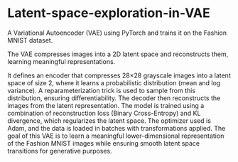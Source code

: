 # Latent-space-exploration-in-VAE
A Variational Autoencoder (VAE) using PyTorch and trains it on the Fashion MNIST dataset.

The VAE compresses images into a 2D latent space and reconstructs them, learning meaningful representations.

It defines an encoder that compresses 28×28 grayscale images into a latent space of size 2, where it learns a probabilistic distribution (mean and log variance). A reparameterization trick is used to sample from this distribution, ensuring differentiability. The decoder then reconstructs the images from the latent representation. The model is trained using a combination of reconstruction loss (Binary Cross-Entropy) and KL divergence, which regularizes the latent space. The optimizer used is Adam, and the data is loaded in batches with transformations applied. The goal of this VAE is to learn a meaningful lower-dimensional representation of the Fashion MNIST images while ensuring smooth latent space transitions for generative purposes.
